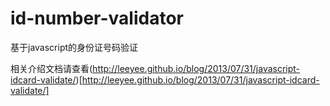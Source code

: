 id-number-validator
===================

基于javascript的身份证号码验证

相关介绍文档请查看(http://leeyee.github.io/blog/2013/07/31/javascript-idcard-validate/)[http://leeyee.github.io/blog/2013/07/31/javascript-idcard-validate/]
